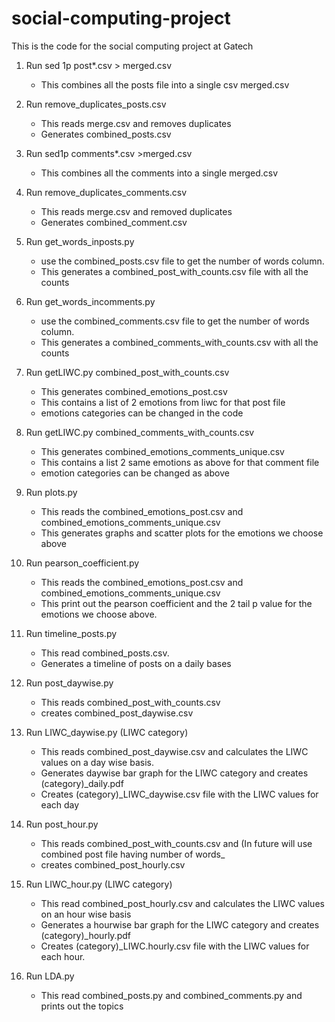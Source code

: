 # social-computing-project
This is the code for the social computing project at Gatech

1.	Run sed 1p post*.csv > merged.csv 
	-  	This combines all the posts file into a single csv merged.csv

2.  Run remove_duplicates_posts.csv
    -   This reads merge.csv and removes duplicates
    -  	Generates combined_posts.csv
	
3. 	Run sed1p comments*.csv >merged.csv
    - 	This combines all the comments into a single merged.csv

4. 	Run remove_duplicates_comments.csv
    - 	This reads merge.csv and removed duplicates
    - 	Generates combined_comment.csv

5.	Run get_words_inposts.py 
	-	use the combined_posts.csv file to get the number of words column.
	-	This generates a combined_post_with_counts.csv file with all the counts
	
6.	Run get_words_incomments.py
	-   use the combined_comments.csv file to get the number of words column.
	-	This generates a combined_comments_with_counts.csv with all the counts
	
7.	Run getLIWC.py combined_post_with_counts.csv
	-	This generates combined_emotions_post.csv
	-	This contains a list of 2 emotions from liwc for that post file
	-	emotions categories can be changed in the code
	
8.	Run getLIWC.py combined_comments_with_counts.csv
	-	This generates combined_emotions_comments_unique.csv
	-	This contains a list 2 same emotions as above for that comment file
	-	emotion categories can be changed as above
	
9.	Run plots.py 
	-   This reads the combined_emotions_post.csv and combined_emotions_comments_unique.csv
	-	This generates graphs and scatter plots for the emotions we choose above
	
	
10.	Run pearson_coefficient.py 
	-  	This reads the combined_emotions_post.csv and combined_emotions_comments_unique.csv
	-	This print out the pearson coefficient and the 2 tail p value for the emotions we choose above.
	
11.	Run timeline_posts.py 
	-	This read combined_posts.csv.
	-	Generates a timeline of posts on a daily bases

12.	Run post_daywise.py 
	-	This reads combined_post_with_counts.csv
	-	creates combined_post_daywise.csv

13.	Run LIWC_daywise.py (LIWC category)
	-	This reads combined_post_daywise.csv and calculates the LIWC values on a day wise basis.
	-	Generates daywise bar graph for the LIWC category and creates (category)_daily.pdf
	-	Creates (category)_LIWC_daywise.csv file with the LIWC values for each day 

14. Run post_hour.py
 	-	This reads combined_post_with_counts.csv and (In future will use combined post file having number of words_
 	-	creates combined_post_hourly.csv

15. Run LIWC_hour.py (LIWC category)
	-	This read combined_post_hourly.csv and calculates the LIWC values on an hour wise basis
	-	Generates a hourwise bar graph for the LIWC category and creates (category)_hourly.pdf
	-	Creates (category)_LIWC.hourly.csv file with the LIWC values for each hour.
16. Run LDA.py
	-	This read combined_posts.py and combined_comments.py and prints out the topics 
